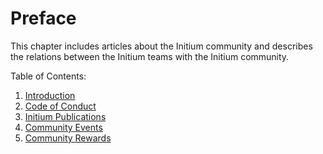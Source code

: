 # Preface

This chapter includes articles about the Initium community and describes the relations between the Initium teams with the Initium community.&#x20;

Table of Contents:

1. [Introduction](../initium-community/introduction.md)
2. [Code of Conduct](../initium-community/initiumer-code-of-conduct.md)
3. [Initium Publications](../initium-community/initium-publications.md)
4. [Community Events](../initium-community/community-events.md)
5. [Community Rewards](../initium-community/community-rewards.md)

